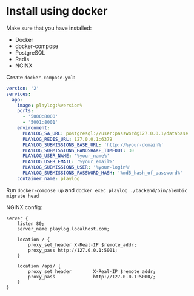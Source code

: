 # Install using docker

Make sure that you have installed:

- Docker
- docker-compose
- PostgreSQL
- Redis
- NGINX

Create `docker-compose.yml`:

```yaml
version: '2'
services:
  app:
    image: playlog:%version%
    ports:
      - '5000:8000'
      - '5001:8001'
    environment:
      PLAYLOG_SA_URL: postgresql://user:password@127.0.0.1/database
      PLAYLOG_REDIS_URL: 127.0.0.1:6379
      PLAYLOG_SUBMISSIONS_BASE_URL: 'http://%your-domain%'
      PLAYLOG_SUBMISSIONS_HANDSHAKE_TIMEOUT: 30
      PLAYLOG_USER_NAME: '%your_name%'
      PLAYLOG_USER_EMAIL: '%your_email%'
      PLAYLOG_SUBMISSIONS_USER: '%your-login%'
      PLAYLOG_SUBMISSIONS_PASSWORD_HASH: '%md5_hash_of_password%'
    container_name: playlog

```

Run `docker-compose up` and `docker exec playlog ./backend/bin/alembic migrate head`

NGINX config:

```nginx
server {
    listen 80;
    server_name playlog.localhost.com;

    location / {
        proxy_set_header X-Real-IP $remote_addr;
        proxy_pass http://127.0.0.1:5001;
    }

    location /api/ {
        proxy_set_header        X-Real-IP $remote_addr;
        proxy_pass              http://127.0.0.1:5000/;
    }
}

```
